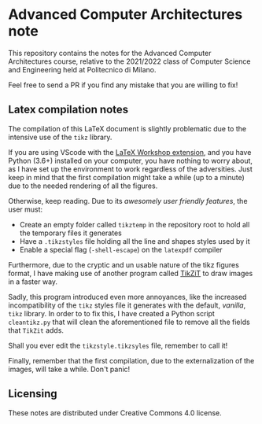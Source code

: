 # Advanced Computer Architectures note

This repository contains the notes for the Advanced Computer Architectures course, relative to the 2021/2022 class of Computer Science and Engineering held at Politecnico di Milano.

Feel free to send a PR if you find any mistake that you are willing to fix!

## Latex compilation notes

The compilation of this LaTeX document is slightly problematic due to the intensive use of the `tikz` library.

If you are using VScode with the [LaTeX Workshop extension](https://marketplace.visualstudio.com/items?itemName=James-Yu.latex-workshop), and you have Python (3.6+) installed on your computer, you have nothing to worry about, as I have set up the environment to work regardless of the adversities.
Just keep in mind that the first compilation might take a while (up to a minute) due to the needed rendering of all the figures.

Otherwise, keep reading.
Due to its *awesomely user friendly features*, the user must:

- Create an empty folder called `tikztemp` in the repository root to hold all the temporary files it generates
- Have a `.tikzstyles` file holding all the line and shapes styles used by it
- Enable a special flag (`-shell-escape`) on the `latexpdf` compiler

Furthermore, due to the cryptic and un usable nature of the tikz figures format, I have making use of another program called [TikZiT](https://tikzit.github.io/) to draw images in a faster way.

Sadly, this program introduced even more annoyances, like the increased incompatibility of the `tikz` styles file it generates with the default, *vanilla*, `tikz` library.
In order to to fix this, I have created a Python script `cleantikz.py` that will clean the aforementioned file to remove all the fields that `TikZit` adds.

Shall you ever edit the `tikzstyle.tikzsyles` file, remember to call it!

Finally, remember that the first compilation, due to the externalization of the images, will take a while.
Don't panic!

## Licensing

These notes are distributed under Creative Commons 4.0 license.
